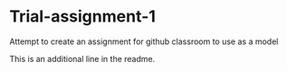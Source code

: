 # Trial-assignment-1
Attempt to create an assignment for github classroom to use as a model

This is an additional line in the readme.

